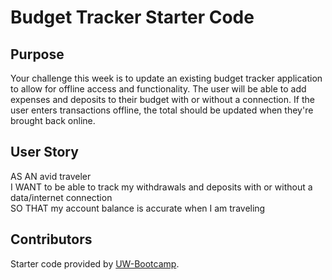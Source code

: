 # Budget Tracker Starter Code

## Purpose

Your challenge this week is to update an existing budget tracker application to allow for offline access and functionality. The user will be able to add expenses and deposits to their budget with or without a connection. If the user enters transactions offline, the total should be updated when they're brought back online. 

## User Story

AS AN avid traveler <br>
I WANT to be able to track my withdrawals and deposits with or without a data/internet connection <br>
SO THAT my account balance is accurate when I am traveling 

## Contributors

Starter code provided by [UW-Bootcamp](https://github.com/coding-boot-camp/symmetrical-bassoon).